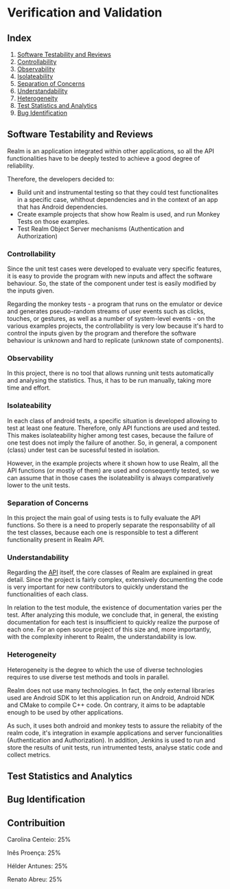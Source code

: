 # Verification and Validation

## Index

1. [Software Testability and Reviews](#testability)
 1. [Controllability](#controllability)
 2. [Observability](#observability)
 3. [Isolateability](#isolateability)
 4. [Separation of Concerns](#concerns)
 5. [Understandability](#understandability)
 6. [Heterogeneity](#heterogeneity)
2. [Test Statistics and Analytics](#statistics)
3. [Bug Identification](#bugs)

## Software Testability and Reviews <a name="testability"></a>

Realm is an application integrated within other applications, so all the API functionalities have to be deeply tested to achieve a good degree of reliability. 

Therefore, the developers decided to:
* Build unit and instrumental testing so that they could test functionalites in a specific case, whithout dependencies and in the context of an app that has Android dependencies.
* Create example projects that show how Realm is used, and run Monkey Tests on those examples.
* Test Realm Object Server mechanisms (Authentication and Authorization)

### Controllability <a name="controllability"></a>

Since the unit test cases were developed to evaluate very specific features, it is easy to provide the program with new inputs and affect the software behaviour. So, the state of the component under test is easily modified by the inputs given.

Regarding the monkey tests - a program that runs on the emulator or device and generates pseudo-random streams of user events such as clicks, touches, or gestures, as well as a number of system-level events - on the various examples projects, the controllability is very low because it's hard to control the inputs given by the program and therefore the software behaviour is unknown and hard to replicate (unknown state of components). 

### Observability <a name="observability"></a>

In this project, there is no tool that allows running unit tests automatically and analysing the statistics. Thus, it has to be run manually, taking more time and effort.

### Isolateability <a name="isolateability"></a>

In each class of android tests, a specific situation is developed allowing to test at least one feature. Therefore, only API functions are used and tested. This makes isolateability higher among test cases, because the failure of one test does not imply the failure of another. So, in general, a component (class) under test can be sucessful tested in isolation.

However, in the example projects where it shown how to use Realm, all the API functions (or mostly of them) are used and consequently tested, so we can assume that in those cases the isolateability is always comparatively lower to the unit tests.

### Separation of Concerns <a name="concerns"></a>

In this project the main goal of using tests is to fully evaluate the API functions.
So there is a need to properly separate the responsability of all the test classes, because each one is responsible to test a different functionality present in Realm API.

### Understandability <a name="understandability"></a>

Regarding the [API](https://realm.io/docs/java/2.2.1/api/) itself, the core classes of Realm are explained in great detail. Since the project is fairly complex, extensively documenting the code is very important for new contributors to quickly understand the functionalities of each class.

In relation to the test module, the existence of documentation varies per the test. After analyzing this module, we conclude that, in general, the existing documentation for each test is insufficient to quickly realize the purpose of each one. For an open source project of this size and, more importantly, with the complexity inherent to Realm, the understandability is low.

### Heterogeneity <a name="heterogeneity"></a>

Heterogeneity is the degree to which the use of diverse technologies requires to use diverse test methods and tools in parallel.

Realm does not use many technologies. In fact, the only external libraries used are Android SDK to let this application run on Android, Android NDK and CMake to compile C++ code. On contrary, it aims to be adaptable enough to be used by other applications. 

As such, it uses both android and monkey tests to assure the reliabity of the realm code, it's integration in example applications and server funcionalities (Authentication and Authorization). In addition, Jenkins is used to run and store the results of unit tests, run intrumented tests, analyse static code and collect metrics.

## Test Statistics and Analytics <a name="statistics"></a>

## Bug Identification <a name="bugs"></a>

## Contribuition <a name="contribuition"></a>

Carolina Centeio: 25%

Inês Proença: 25%

Hélder Antunes: 25%

Renato Abreu: 25%
